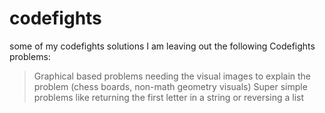 # codefights
some of my codefights solutions
I am leaving out the following Codefights problems:
> Graphical based problems needing the visual images to explain the problem (chess boards, non-math geometry visuals)
> Super simple problems like returning the first letter in a string or reversing a list
